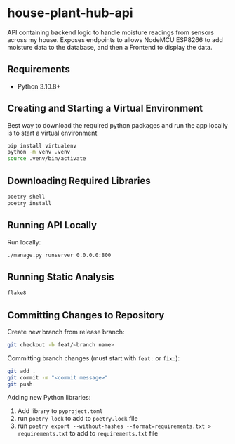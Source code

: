# house-plant-hub-api
API containing backend logic to handle moisture readings from sensors across my house. Exposes endpoints to allows NodeMCU ESP8266 to add moisture data to the database, and then a Frontend to display the data.

## Requirements
- Python 3.10.8+

## Creating and Starting a Virtual Environment

Best way to download the required python packages and run the app locally is to start a virtual environment

```bash
pip install virtualenv
python -m venv .venv
source .venv/bin/activate
```

## Downloading Required Libraries

```bash
poetry shell
poetry install
```

## Running API Locally

Run locally:
```bash
./manage.py runserver 0.0.0.0:800
```

## Running Static Analysis

```bash
flake8
```

## Committing Changes to Repository

Create new branch from release branch:
```bash
git checkout -b feat/<branch name>
```

Committing branch changes (must start with `feat:` or `fix:`):
```bash
git add .
git commit -m "<commit message>"
git push
```

Adding new Python libraries:

1. Add library to `pyproject.toml`
2. run `poetry lock` to add to `poetry.lock` file
3. run `poetry export --without-hashes --format=requirements.txt > requirements.txt` to add to `requirements.txt` file
